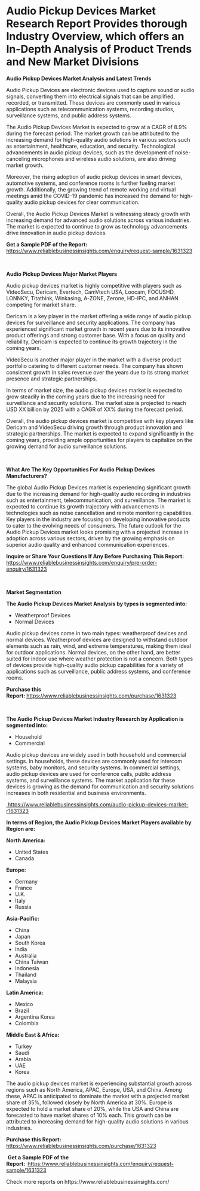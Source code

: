 <p><h1>Audio Pickup Devices Market Research Report Provides thorough Industry Overview, which offers an In-Depth Analysis of Product Trends and New Market Divisions</h1></p><p><strong>Audio Pickup Devices Market Analysis and Latest Trends</strong></p>
<p><p>Audio Pickup Devices are electronic devices used to capture sound or audio signals, converting them into electrical signals that can be amplified, recorded, or transmitted. These devices are commonly used in various applications such as telecommunication systems, recording studios, surveillance systems, and public address systems.</p><p>The Audio Pickup Devices Market is expected to grow at a CAGR of 8.9% during the forecast period. The market growth can be attributed to the increasing demand for high-quality audio solutions in various sectors such as entertainment, healthcare, education, and security. Technological advancements in audio pickup devices, such as the development of noise-canceling microphones and wireless audio solutions, are also driving market growth.</p><p>Moreover, the rising adoption of audio pickup devices in smart devices, automotive systems, and conference rooms is further fueling market growth. Additionally, the growing trend of remote working and virtual meetings amid the COVID-19 pandemic has increased the demand for high-quality audio pickup devices for clear communication.</p><p>Overall, the Audio Pickup Devices Market is witnessing steady growth with increasing demand for advanced audio solutions across various industries. The market is expected to continue to grow as technology advancements drive innovation in audio pickup devices.</p></p>
<p><strong>Get a Sample PDF of the Report:&nbsp;</strong> <a href="https://www.reliablebusinessinsights.com/enquiry/request-sample/1631323">https://www.reliablebusinessinsights.com/enquiry/request-sample/1631323</a></p>
<p>&nbsp;</p>
<p><strong>Audio Pickup Devices Major Market Players</strong></p>
<p><p>Audio pickup devices market is highly competitive with players such as VideoSecu, Dericam, Evertech, CamVtech USA, Loocam, FOCUSHD, LONNKY, Titathink, Winkasing, A-ZONE, Zerone, HD-IPC, and ANHAN competing for market share.</p><p>Dericam is a key player in the market offering a wide range of audio pickup devices for surveillance and security applications. The company has experienced significant market growth in recent years due to its innovative product offerings and strong customer base. With a focus on quality and reliability, Dericam is expected to continue its growth trajectory in the coming years.</p><p>VideoSecu is another major player in the market with a diverse product portfolio catering to different customer needs. The company has shown consistent growth in sales revenue over the years due to its strong market presence and strategic partnerships.</p><p>In terms of market size, the audio pickup devices market is expected to grow steadily in the coming years due to the increasing need for surveillance and security solutions. The market size is projected to reach USD XX billion by 2025 with a CAGR of XX% during the forecast period.</p><p>Overall, the audio pickup devices market is competitive with key players like Dericam and VideoSecu driving growth through product innovation and strategic partnerships. The market is expected to expand significantly in the coming years, providing ample opportunities for players to capitalize on the growing demand for audio surveillance solutions.</p></p>
<p>&nbsp;</p>
<p><strong>What Are The Key Opportunities For Audio Pickup Devices Manufacturers?</strong></p>
<p><p>The global Audio Pickup Devices market is experiencing significant growth due to the increasing demand for high-quality audio recording in industries such as entertainment, telecommunication, and surveillance. The market is expected to continue its growth trajectory with advancements in technologies such as noise cancellation and remote monitoring capabilities. Key players in the industry are focusing on developing innovative products to cater to the evolving needs of consumers. The future outlook for the Audio Pickup Devices market looks promising with a projected increase in adoption across various sectors, driven by the growing emphasis on superior audio quality and enhanced communication experiences.</p></p>
<p><strong>Inquire or Share Your Questions If Any Before Purchasing This Report:</strong> <a href="https://www.reliablebusinessinsights.com/enquiry/pre-order-enquiry/1631323">https://www.reliablebusinessinsights.com/enquiry/pre-order-enquiry/1631323</a></p>
<p>&nbsp;</p>
<p><strong>Market Segmentation</strong></p>
<p><strong>The Audio Pickup Devices Market Analysis by types is segmented into:</strong></p>
<p><ul><li>Weatherproof Devices</li><li>Normal Devices</li></ul></p>
<p><p>Audio pickup devices come in two main types: weatherproof devices and normal devices. Weatherproof devices are designed to withstand outdoor elements such as rain, wind, and extreme temperatures, making them ideal for outdoor applications. Normal devices, on the other hand, are better suited for indoor use where weather protection is not a concern. Both types of devices provide high-quality audio pickup capabilities for a variety of applications such as surveillance, public address systems, and conference rooms.</p></p>
<p><strong>Purchase this Report:&nbsp;</strong><a href="https://www.reliablebusinessinsights.com/purchase/1631323">https://www.reliablebusinessinsights.com/purchase/1631323</a></p>
<p>&nbsp;</p>
<p><strong>The Audio Pickup Devices Market Industry Research by Application is segmented into:</strong></p>
<p><ul><li>Household</li><li>Commercial</li></ul></p>
<p><p>Audio pickup devices are widely used in both household and commercial settings. In households, these devices are commonly used for intercom systems, baby monitors, and security systems. In commercial settings, audio pickup devices are used for conference calls, public address systems, and surveillance systems. The market application for these devices is growing as the demand for communication and security solutions increases in both residential and business environments.</p></p>
<p><a href="https://www.reliablebusinessinsights.com/audio-pickup-devices-market-r1631323">&nbsp;https://www.reliablebusinessinsights.com/audio-pickup-devices-market-r1631323</a></p>
<p><strong>In terms of Region, the Audio Pickup Devices Market Players available by Region are:</strong></p>
<p>
    <p> <strong> North America: </strong>
        <ul>
            <li>United States</li>
            <li>Canada</li>
        </ul>
        </p> 
    <p> <strong> Europe: </strong>
        <ul>
            <li>Germany</li>
            <li>France</li>
            <li>U.K.</li>
            <li>Italy</li>
            <li>Russia</li>
        </ul>
        </p> 
    <p> <strong> Asia-Pacific: </strong>
        <ul>
            <li>China</li>
            <li>Japan</li>
            <li>South Korea</li>
            <li>India</li>
            <li>Australia</li>
            <li>China Taiwan</li>
            <li>Indonesia</li>
            <li>Thailand</li>
            <li>Malaysia</li>
        </ul>
        </p> 
    <p> <strong> Latin America: </strong>
        <ul>
            <li>Mexico</li>
            <li>Brazil</li>
            <li>Argentina Korea</li>
            <li>Colombia</li>
        </ul>
        </p> 
    <p> <strong> Middle East & Africa: </strong>
        <ul>
            <li>Turkey</li>
            <li>Saudi</li>
            <li>Arabia</li>
            <li>UAE</li>
            <li>Korea</li>
        </ul>
    </p>
    </p>
<p><p>The audio pickup devices market is experiencing substantial growth across regions such as North America, APAC, Europe, USA, and China. Among these, APAC is anticipated to dominate the market with a projected market share of 35%, followed closely by North America at 30%. Europe is expected to hold a market share of 20%, while the USA and China are forecasted to have market shares of 10% each. This growth can be attributed to increasing demand for high-quality audio solutions in various industries.</p></p>
<p><strong>Purchase this Report: </strong><a href="https://www.reliablebusinessinsights.com/purchase/1631323">https://www.reliablebusinessinsights.com/purchase/1631323</a></p>
<p>&nbsp;<strong>Get a Sample PDF of the Report:&nbsp;&nbsp;</strong><a href="https://www.reliablebusinessinsights.com/enquiry/request-sample/1631323">https://www.reliablebusinessinsights.com/enquiry/request-sample/1631323</a></p>
<p><strong></strong></p>
<p>Check more reports on https://www.reliablebusinessinsights.com/</p>